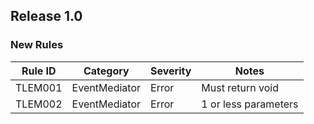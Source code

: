 ﻿## Release 1.0

### New Rules

Rule ID | Category | Severity | Notes
--------|----------|----------|-------
TLEM001 | EventMediator | Error    | Must return void
TLEM002 | EventMediator | Error    | 1 or less parameters